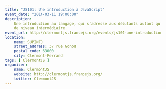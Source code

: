 ```yaml
---
title: "JS101: Une introduction à JavaScript"
event_date: "2014-03-11 19:00:00"
description:
    Une introduction au langage, qui s’adresse aux débutants autant qu’aux personnes
    de niveau intermédiaire.
event_url: http://clermontjs.francejs.org/events/js101-une-introduction-a-javascript.html
location:
    name: SUPINFO
    street_address: 37 rue Gonod
    postal_code: 63000
    city: Clermont-Ferrand
tags: [ ClermontJS ]
organizer:
    name: ClermontJS
    website: http://clermontjs.francejs.org/
    twitter: ClermontJS
---
```

